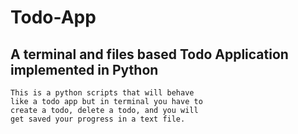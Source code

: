 # Todo-App
## A terminal and files based Todo Application implemented in Python

    This is a python scripts that will behave 
    like a todo app but in terminal you have to 
    create a todo, delete a todo, and you will
    get saved your progress in a text file.
